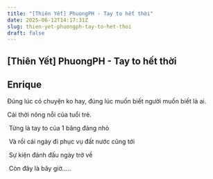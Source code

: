 ```yaml
---
title: "[Thiên Yết] PhuongPH - Tay to hết thời"
date: 2025-06-12T14:17:31Z
slug: thien-yet-phuongph-tay-to-het-thoi
draft: false
---
```


## [Thiên Yết] PhuongPH - Tay to hết thời

## Enrique

Đúng lúc có chuyện ko hay, đúng lúc muốn biết người muốn biết là ai.
 
Cái thời nông nỗi của tuổi trẻ.
 
 ​ 
Từng là tay to của 1 băng đảng nhỏ
 
​ 
Và rồi cái ngày đi phục vụ đất nước cũng tới
 
​ 
Sự kiện đánh đấu ngày trở về
 
​ 
Còn đây là bây giờ.....  
 
 ​